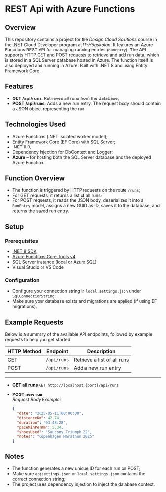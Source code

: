 # REST Api with Azure Functions

## Overview

This repository contains a project for the *Design Cloud Solutions* course in the .NET Cloud Developer program at *IT-Högskolan*. 
It features an Azure Functions REST API for managing running entries (`RunEntry`). 
The API supports HTTP GET and POST requests to retrieve and add run data, which is stored in a SQL Server database hosted in Azure. 
The function itself is also deployed and running in Azure. Built with .NET 8 and using Entity Framework Core.


## Features

- **GET /api/runs**: Retrieves all runs from the database;
- **POST /api/runs**: Adds a new run entry. The request body should contain a JSON object representing the run.

## Technologies Used

- Azure Functions (.NET isolated worker model);
- Entity Framework Core (EF Core) with SQL Server;
- .NET 8.0;
- Dependency Injection for DbContext and Logger;
- **Azure** – for hosting both the SQL Server database and the deployed Azure Function.

## Function Overview

- The function is triggered by HTTP requests on the route `/runs`;
- For GET requests, it returns a list of all runs;
- For POST requests, it reads the JSON body, deserializes it into a `RunEntry` model, assigns a new GUID as ID, saves it to the database, and returns the saved run entry.

## Setup

### Prerequisites

- [.NET 8 SDK](https://dotnet.microsoft.com/en-us/download)
- [Azure Functions Core Tools v4](https://learn.microsoft.com/en-us/azure/azure-functions/functions-run-local#v2)
- SQL Server instance (local or Azure SQL)
- Visual Studio or VS Code

### Configuration

- Configure your connection string in `local.settings.json` under `SqlConnectionString`;
- Make sure your database exists and migrations are applied (if using EF migrations).

## Example Requests

Below is a summary of the available API endpoints, followed by example requests to help you get started.

| HTTP Method | Endpoint      | Description                  |
|-------------|---------------|------------------------------|
| GET         | `/api/runs`   | Retrieve a list of all runs   |
| POST        | `/api/runs`   | Add a new run entry           |

---

- **GET all runs**
  `GET http://localhost:{port}/api/runs`

- **POST new run**  
  *Request Body Example:*

  ```json
  {
    "date": "2025-05-11T00:00:00",
    "distanceKm": 42.74,
    "duration": "03:48:28",
    "paceMinPerKm": 5.34,
    "shoesUsed": "Saucony Triumph 22",
    "notes": "Copenhagen Marathon 2025"
  }
  ```
## Notes

- The function generates a new unique ID for each run on POST;
- Make sure `appsettings.json` or `local.settings.json` contains the correct connection string;
- The project uses dependency injection to inject the database context.

  

